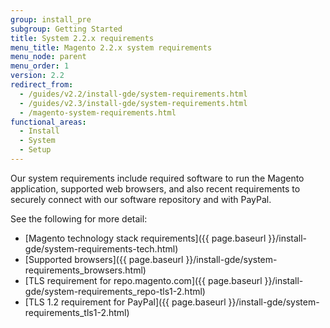 ```yaml
---
group: install_pre
subgroup: Getting Started
title: System 2.2.x requirements
menu_title: Magento 2.2.x system requirements
menu_node: parent
menu_order: 1
version: 2.2
redirect_from:
  - /guides/v2.2/install-gde/system-requirements.html
  - /guides/v2.3/install-gde/system-requirements.html
  - /magento-system-requirements.html
functional_areas:
  - Install
  - System
  - Setup
---
```


Our system requirements include required software to run the Magento application, supported web browsers, and also recent requirements to securely connect with our software repository and with PayPal.

See the following for more detail:

*	[Magento technology stack requirements]({{ page.baseurl }}/install-gde/system-requirements-tech.html)
*	[Supported browsers]({{ page.baseurl }}/install-gde/system-requirements_browsers.html)
*	[TLS requirement for repo.magento.com]({{ page.baseurl }}/install-gde/system-requirements_repo-tls1-2.html)
*	[TLS 1.2 requirement for PayPal]({{ page.baseurl }}/install-gde/system-requirements_tls1-2.html)
